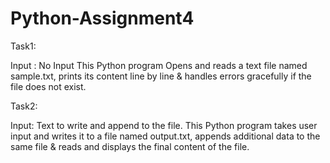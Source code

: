 # Python-Assignment4

Task1:

Input : No Input
This Python program Opens and reads a text file named sample.txt, prints its content line by line & handles errors gracefully if the file does not exist.

Task2:

Input: Text to write and append to the file.
This Python program takes user input and writes it to a file named output.txt, appends additional data to the same file & reads and displays the final content of the file.
